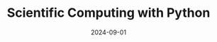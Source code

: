 ---
title: "Scientific Computing with Python"
excerpt: "FreeCodeCamp certified program in scientific computation using Python."
date: 2024-09-01
# image:
#   path: /assets/images/certificates/scientific-python/thumb.jpg
#   alt: "Scientific Computing with Python certificate"
link: https://www.freecodecamp.org/certification/nishan98/scientific-computing-with-python-v7
layout: single
---